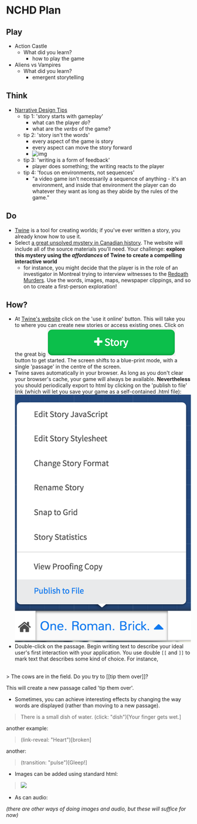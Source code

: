 # NCHD Plan

## Play
+ Action Castle
  + What did you learn?
    + how to play the game
+ Aliens vs Vampires
  + What did you learn?
    + emergent storytelling
## Think
+ [Narrative Design Tips](http://gamasutra.com/blogs/DavidKuelz/20160418/270698/Narrative_Design_Tips_I_Wish_Id_Known.php)
  + tip 1: 'story starts with gameplay'
    + what can the player _do_?
    + what are the _verbs_ of the game?
  + tip 2: 'story isn't the words'
    + every aspect of the game is story
    + every aspect can move the story forward
    + ![img](http://www.awkwardpegasus.com/uploads/1/1/3/1/11317187/2166254_orig.png)
  + tip 3: 'writing is a form of feedback'
    + player does something; the writing reacts to the player
  + tip 4: 'focus on environments, not sequences'
    + "a video game isn't necessarily a sequence of anything - it's an environment, and inside that environment the player can do whatever they want as long as they abide by the rules of the game."

## Do
+ [Twine](http://twinery.org) is a tool for creating worlds; if you've ever written a story, you already know how to use it.
+ Select [a great unsolved mystery in Canadian history](http://canadianmysteries.ca/en/index.php). The website will include all of the source materials you'll need. Your challenge: **explore this mystery using the _affordances_ of Twine to create a compelling interactive world**
  + for instance, you might decide that the player is in the role of an investigator in Montreal trying to interview witnesses to the [Redpath Murders](http://canadianmysteries.ca/en/index.php). Use the words, images, maps, newspaper clippings, and so on to create a first-person exploration!

## How?
+ At [Twine's website](http://twinery.org) click on the 'use it online' button. This will take you to where you can create new stories or access existing ones. Click on the great big ![story](story.png) button to get started. The screen shifts to a blue-print mode, with a single 'passage' in the centre of the screen.
+ Twine saves automatically in your browser. As long as you don't clear your browser's cache, your game will always be available. **Nevertheless** you should periodically export to html by clicking on the 'publish to file' link (which will let you save your game as a self-contained .html file):
![publishtofile](publishtofile.png)
+ Double-click on the passage. Begin writing text to describe your ideal user's first interaction with your application. You use double `[[` and `]]` to mark text that describes some kind of choice. For instance,
<br>
> The cows are in the field. Do you try to [[tip them over]]?

This will create a new passage called 'tip them over'.
+ Sometimes, you can achieve interesting effects by changing the way words are displayed (rather than moving to a new passage).

> There is a small dish of water. (click: "dish")[Your finger gets wet.]

another example:

> (link-reveal: "Heart")[broken]

another:

> (transition: "pulse")[Gleep!]

+ Images can be added using standard html:

> <img src="http://domainname/foldername/imagename.jpg">

+ As can audio:

> <audio src="http://domainname/foldername/audioname.mp3" autoplay></audio>

_(there are other ways of doing images and audio, but these will suffice for now)_
